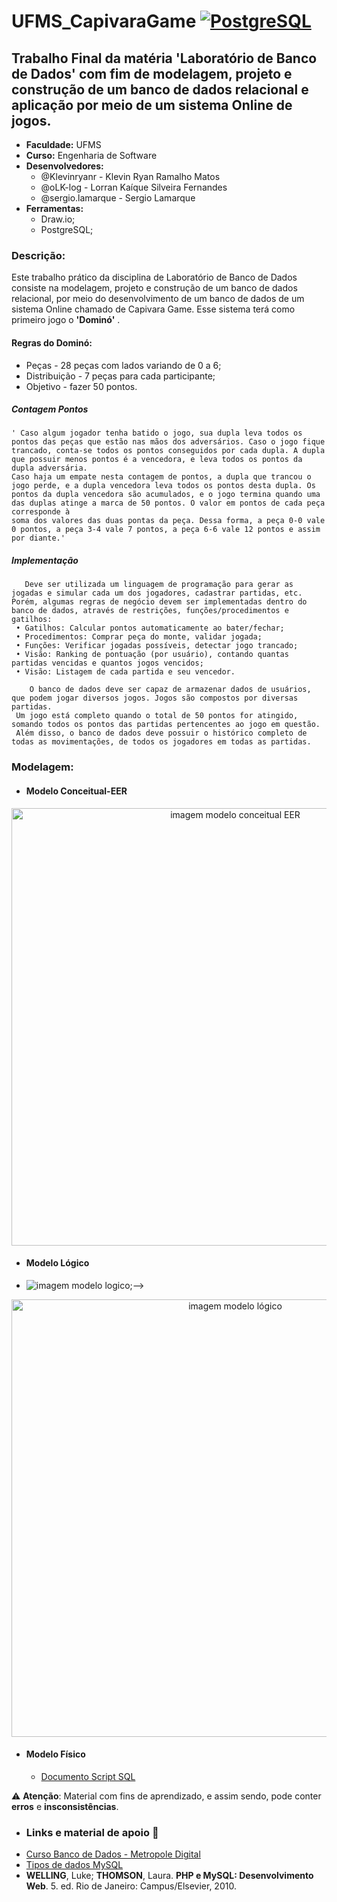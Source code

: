 # UFMS_CapivaraGame [![PostgreSQL](https://img.shields.io/badge/PostgreSQL-336791?style=for-the-badge&logo=postgresql&logoColor=white)](https://www.postgresql.org/)
## Trabalho Final da matéria 'Laboratório de Banco de Dados' com fim de modelagem, projeto e construção de um banco de dados relacional e aplicação por meio de um sistema Online de jogos.
* **Faculdade:** UFMS
* **Curso:** Engenharia de Software
* **Desenvolvedores:**
    - @Klevinryanr - Klevin Ryan Ramalho Matos
    - @oLK-log - Lorran Kaíque Silveira Fernandes
    - @sergio.lamarque - Sergio Lamarque
* **Ferramentas:**
  - Draw.io;
  - PostgreSQL;
 
### Descrição:
  Este trabalho prático da disciplina de Laboratório de Banco de Dados consiste na modelagem, projeto e construção de um banco de dados relacional, por meio do desenvolvimento de um banco de dados de um sistema Online chamado de Capivara Game. Esse sistema terá como primeiro jogo o **'Dominó'** .
  #### Regras do Dominó:
  - Peças - 28 peças com lados variando de 0 a 6;
  - Distribuição - 7 peças para cada participante;
  - Objetivo - fazer 50 pontos.

  ##### Contagem Pontos
    ' Caso algum jogador tenha batido o jogo, sua dupla leva todos os pontos das peças que estão nas mãos dos adversários. Caso o jogo fique trancado, conta-se todos os pontos conseguidos por cada dupla. A dupla que possuir menos pontos é a vencedora, e leva todos os pontos da dupla adversária. 
    Caso haja um empate nesta contagem de pontos, a dupla que trancou o jogo perde, e a dupla vencedora leva todos os pontos desta dupla. Os pontos da dupla vencedora são acumulados, e o jogo termina quando uma das duplas atinge a marca de 50 pontos. O valor em pontos de cada peça corresponde à 
    soma dos valores das duas pontas da peça. Dessa forma, a peça 0-0 vale 0 pontos, a peça 3-4 vale 7 pontos, a peça 6-6 vale 12 pontos e assim por diante.'

  ##### Implementação
       Deve ser utilizada um linguagem de programação para gerar as jogadas e simular cada um dos jogadores, cadastrar partidas, etc. 
    Porém, algumas regras de negócio devem ser implementadas dentro do banco de dados, através de restrições, funções/procedimentos e gatilhos:
     • Gatilhos: Calcular pontos automaticamente ao bater/fechar;
     • Procedimentos: Comprar peça do monte, validar jogada;
     • Funções: Verificar jogadas possíveis, detectar jogo trancado;
     • Visão: Ranking de pontuação (por usuário), contando quantas partidas vencidas e quantos jogos vencidos;
     • Visão: Listagem de cada partida e seu vencedor.

        O banco de dados deve ser capaz de armazenar dados de usuários, que podem jogar diversos jogos. Jogos são compostos por diversas partidas. 
     Um jogo está completo quando o total de 50 pontos for atingido, somando todos os pontos das partidas pertencentes ao jogo em questão. 
     Além disso, o banco de dados deve possuir o histórico completo de todas as movimentações, de todos os jogadores em todas as partidas.
  
 ### Modelagem:
 * #### **Modelo Conceitual**-EER
 <!--* ![imagem modelo conceitual EER](./ERR.drawio.png);-->
<div align="center">
  <img src="./AgenciaTurismoWhite.drawio.png" alt="imagem modelo conceitual EER" width="700"/>
</div>

* #### **Modelo Lógico**
 * ![imagem modelo logico](./ERR.drawio.png);-->

<div align="center">
  <img src="modeloLogicoVisual.png" alt="imagem modelo lógico" width="700"/>
</div>

* #### **Modelo Físico**
  - [Documento Script SQL](./universidade.sql)
 
⚠ **Atenção**: Material com fins de aprendizado, e assim sendo, pode conter **erros** e **insconsistências**.

* ### **Links e material de apoio** 📖
 - [Curso Banco de Dados - Metropole Digital]([./universidade.sql](https://materialpublic.imd.ufrn.br/curso/disciplina/3/73/8/6))
 - [Tipos de dados MySQL](https://pt.myservername.com/mysql-data-types-what-are-different-data-types-mysql#goog_rewarded)
 - **WELLING**, Luke; **THOMSON**, Laura. **PHP e MySQL: Desenvolvimento Web**. 5. ed. Rio de Janeiro: Campus/Elsevier, 2010.
 
    




